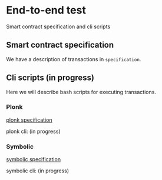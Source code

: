 # End-to-end test

Smart contract specification and cli scripts

## Smart contract specification

We have a description of transactions in `specification`.

## Cli scripts (in progress)

Here we will describe bash scripts for executing transactions.

### Plonk

[plonk specification](https://github.com/zkFold/zkfold-ethereum/tree/init-docs/e2e-test/specification/plonk)

plonk cli: (in progress)

### Symbolic

[symbolic specification](https://github.com/zkFold/zkfold-ethereum/tree/init-docs/e2e-test/specification/symbolic)

symbolic cli: (in progress)
